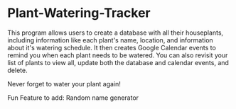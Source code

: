 # Plant-Watering-Tracker

This program allows users to create a database with all their houseplants, including information like each plant's name, location, and information about it's watering schedule. It then creates Google Calendar events to remind you when each plant needs to be watered. You can also revisit your list of plants to view all, update both the database and calendar events, and delete.

Never forget to water your plant again!


Fun Feature to add:
Random name generator
